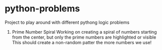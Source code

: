 # python-problems

Project to play around with different pythong logic problems

1. Prime Number Spiral
Working on creating a spiral of numbers starting from the center, but only the prime numbers are highlighted or visible
This should create a non-random patter the more numbers we use! 
